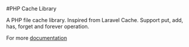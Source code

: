 #PHP Cache Library

A PHP file cache library. Inspired from Laravel Cache. Support put, add, has, forget and forever operation.

For more [documentation](http://http://laravel.com/docs/cache#increments-and-decrements)

